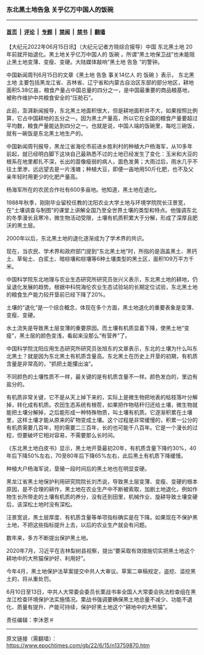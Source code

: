 ### 东北黑土地告急 关乎亿万中国人的饭碗

---

#### [首页](../../../..?n13759870) &nbsp;|&nbsp; [评论](../../../../../epoch-comment?n13759870) &nbsp;|&nbsp; [专题](../../../../../epoch-special?n13759870) &nbsp;|&nbsp; [禁闻](../../../../../epoch-news?n13759870) &nbsp;|&nbsp; [禁书](../../../../../books?n13759870) &nbsp;|&nbsp; [翻墙](https://github.com/gfw-breaker/nogfw/blob/master/README.md?n13759870)


<div class="post_content" id="artbody" itemprop="articleBody">
 <!-- article content begin -->
 <p>
  【大纪元2022年06月15日讯】（大纪元记者方晓综合报导）中国
  <ok href="https://www.epochtimes.com/gb/tag/%E4%B8%9C%E5%8C%97%E9%BB%91%E5%9C%9F%E5%9C%B0.html">
   东北黑土地
  </ok>
  20年前就开始退化。黑土地关乎亿万中国人的
  <ok href="https://www.epochtimes.com/gb/tag/%E9%A5%AD%E7%A2%97.html">
   饭碗
  </ok>
  。所谓“黑土地保卫战”也未能阻止黑土地变薄、变瘦、变硬。大陆媒体敲响“黑土地
  <ok href="https://www.epochtimes.com/gb/tag/%E5%91%8A%E6%80%A5.html">
   告急
  </ok>
  ”的警钟。
 </p>
 <p>
  中国新闻周刊6月15日的文章《黑土地
  <ok href="https://www.epochtimes.com/gb/tag/%E5%91%8A%E6%80%A5.html">
   告急
  </ok>
  <ok href="https://www.epochtimes.com/gb/tag/%E4%BA%8B%E5%85%B314%E4%BA%BF%E4%BA%BA.html">
   事关14亿人
  </ok>
  的
  <ok href="https://www.epochtimes.com/gb/tag/%E9%A5%AD%E7%A2%97.html">
   饭碗
  </ok>
  》表示，
  <ok href="https://www.epochtimes.com/gb/tag/%E4%B8%9C%E5%8C%97%E9%BB%91%E5%9C%9F%E5%9C%B0.html">
   东北黑土地
  </ok>
  主要包括黑龙江省、吉林省、辽宁省和内蒙古自治区东部的部分地区，耕地面积5.38亿亩，粮食产量占中国总量的四分之一，是中国最重要的商品粮基地，被称作维护中共粮食安全的“压舱石”。
 </p>
 <p>
  此前，澎湃新闻报导，东北黑土地面积很大，但是耕地面积并不大，如果按照比例算，它占中国耕地的五分之一。因为黑土产量高，所以它在全国的粮食产量要超过平均数，粮食产量能达到四分之一。也就是说，中国人端的饭碗里，每吃三碗饭，就有一碗饭是东北黑土地生产的。
 </p>
 <p>
  中国新闻周刊报导，黑龙江省海伦市前进乡胜利村的种植大户杨海军，从10多年前起，就已经明白脚下这块自己最熟悉不过的土地已经发生了变化：玉米和大豆的根系在地里都扎不深，长出的苗像瘦弱的病人，面色发黄；大雨过后，雨水几乎不往土里渗，远远望去是一片浅塘；种植大豆，即便一亩地用50斤化肥，也不及父亲年轻时用更少的化肥产量高。
 </p>
 <p>
  杨海军所在的农民合作社有600多亩地。他知道，黑土地在退化。
 </p>
 <p>
  1988年秋季，刚刚毕业留校任教的沈阳农业大学土地与环境学院院长汪景宽，在“土壤调查与制图”的课堂上讲解全国乃至全世界土壤的类型和特点。他强调东北的冬季漫长且寒冷，微生物活动受限，土壤有机质积累大于分解，形成了深厚且肥沃的黑土层。
 </p>
 <p>
  2000年以后，东北黑土地的退化逐渐成为了学术界的共识。
 </p>
 <p>
  现在，当农民、学术界和政府部门提到“东北黑土地”时，所指的是涵盖黑土、黑钙土、草甸土、白浆土、暗棕壤和棕壤等6种土壤类型的黑土区，面积109万平方千米。
 </p>
 <p>
  中国科学院东北地理与农业生态研究所研究员张兴义表示，东北黑土地的耕地，仍呈退化发展的趋势。根据中科院海伦农业生态试验站的长期定位试验，东北黑土地的粮食生产能力较开垦前已经下降了20%。
 </p>
 <p>
  土壤的“退化”是一个综合概念，体现在多个方面，黑土地退化的重要表象是变薄、变瘦、变硬。
 </p>
 <p>
  水土流失是导致黑土层变薄的重要原因。而土壤有机质显着下降，使黑土地“变瘦”，黑土层的颜色变浅，看起来没那么“有营养”了。
 </p>
 <p>
  中国科学院沈阳应用生态研究所研究员张旭东的文章表示，东北的土壤为什么叫东北黑土？就是因为东北黑土有机质含量高。东北黑土在历史上开垦的初期，有机质含量是非常高的，“抓把土能攥出油”。
 </p>
 <p>
  不同颜色的土壤性质不一样，最关键的是有机质含量不一样。颜色发白的，里边有盐分的。
 </p>
 <p>
  有机质非常关键，它不是从天上掉下来的，实际上是微生物把地表的枯枝落叶分解掉，转化成有机质。农田生态系统有根茬，如果把作物秸秆归还给土壤，微生物就能把土壤分解掉，之后能形成一种特殊物质，叫土壤有机质。它逐渐积累在土壤里，这样土壤才能从原来的矿物变成土壤。这个过程是非常缓慢的，积累一公分的有机质需要几百年，短的需要二三百年，长的也可能千八百年。它是一个漫长的过程，但要破坏它相对容易，不需要那么长时间。
 </p>
 <p>
  《东北黑土地白皮书》显示，黑土地开垦最初20年，有机质含量下降约30%，40年后下降50%左右，70至80年后下降65%左右，此后黑土有机质下降缓慢。
 </p>
 <p>
  种植大户杨海军说，垦殖一段时间后的黑土地也在明显变硬。
 </p>
 <p>
  黑龙江省黑土地保护利用研究院院长刘杰说，导致黑土层变薄、变瘦、变硬的根本原因，是不合理的耕作，黑土地在农业生产中不断被索取，加剧土地退化，例如作物生长所带走的土壤有机质的养分，没有还到田里，机械作业、旋耕导致土壤变硬后，该深松土地时没有深松。
 </p>
 <p>
  汪景宽说，黑土层厚度、有机质含量等单项指标确实是在下降。如果现在不保护黑土地，不把这些指标提升上去，以后的农业生产就会有问题。
 </p>
 <p>
  数年来，多方不断提出保护黑土地。
 </p>
 <p>
  2020年7月，习近平在吉林梨树县视察，提出“要采取有效措施切实把黑土地这个耕地中的大熊猫保护好、利用好”。
 </p>
 <p>
  今年4月，黑土地保护法草案提交中共人大审议。草案二审稿规定，盗挖、滥挖黑土的，将从重处罚。
 </p>
 <p>
  6月10日至13日，中共人大常委会委员长栗战书率全国人大常委会执法检查组在黑龙江检查环境保护法实施情况。栗战书强调要确保黑土地总量不减少、功能不退化、质量有提升、产能可持续，保护好黑土地这个“耕地中的大熊猫”。
 </p>
 <p>
  责任编辑：李沐恩＃
 </p>
 <!-- article content end -->
 <div id="below_article_ad">
 </div>
</div>


---

原文链接（需翻墙）：https://www.epochtimes.com/gb/22/6/15/n13759870.htm